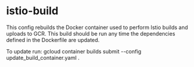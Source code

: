 # istio-build

This config rebuilds the Docker container used to perform Istio builds and
uploads to GCR.  This build should be run any time the dependencies defined in
the Dockerfile are updated.

To update run:
  gcloud container builds submit --config update_build_container.yaml .

